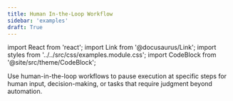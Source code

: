 ```yaml
---
title: Human In-the-Loop Workflow
sidebar: 'examples'
draft: True
---
```


import React from 'react';
import Link from '@docusaurus/Link';
import styles from '../../src/css/examples.module.css';
import CodeBlock from '@site/src/theme/CodeBlock';

Use human-in-the-loop workflows to pause execution at specific steps for human input, decision-making, or tasks that require judgment beyond automation.

